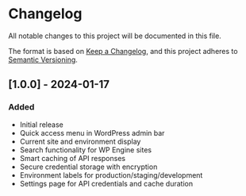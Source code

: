 # Changelog
All notable changes to this project will be documented in this file.

The format is based on [Keep a Changelog](https://keepachangelog.com/en/1.0.0/),
and this project adheres to [Semantic Versioning](https://semver.org/spec/v2.0.0.html).

## [1.0.0] - 2024-01-17
### Added
- Initial release
- Quick access menu in WordPress admin bar
- Current site and environment display
- Search functionality for WP Engine sites
- Smart caching of API responses
- Secure credential storage with encryption
- Environment labels for production/staging/development
- Settings page for API credentials and cache duration
